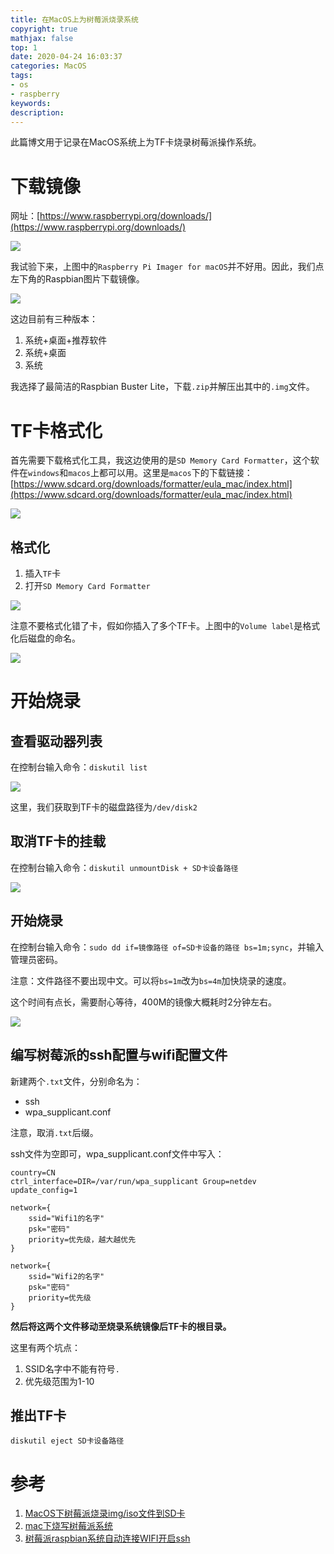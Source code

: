 ```yaml
---
title: 在MacOS上为树莓派烧录系统
copyright: true
mathjax: false
top: 1
date: 2020-04-24 16:03:37
categories: MacOS
tags:
- os
- raspberry
keywords:
description:
---
```


此篇博文用于记录在MacOS系统上为TF卡烧录树莓派操作系统。

<!--more-->

# 下载镜像

网址：[https://www.raspberrypi.org/downloads/](https://www.raspberrypi.org/downloads/)

![](./burn-system2raspberry-in-macos/downloads.png)

我试验下来，上图中的`Raspberry Pi Imager for macOS`并不好用。因此，我们点左下角的Raspbian图片下载镜像。

![](./burn-system2raspberry-in-macos/imgs.png)

这边目前有三种版本：

1. 系统+桌面+推荐软件
2. 系统+桌面
3. 系统

我选择了最简洁的Raspbian Buster Lite，下载`.zip`并解压出其中的`.img`文件。

# TF卡格式化

首先需要下载格式化工具，我这边使用的是`SD Memory Card Formatter`，这个软件在`windows`和`macos`上都可以用。这里是`macos`下的下载链接：[https://www.sdcard.org/downloads/formatter/eula_mac/index.html](https://www.sdcard.org/downloads/formatter/eula_mac/index.html)

![](./burn-system2raspberry-in-macos/formatter.png)

## 格式化

1. 插入`TF`卡
2. 打开`SD Memory Card Formatter`

![](./burn-system2raspberry-in-macos/start.png)

注意不要格式化错了卡，假如你插入了多个TF卡。上图中的`Volume label`是格式化后磁盘的命名。

![](./burn-system2raspberry-in-macos/end.png)

# 开始烧录

## 查看驱动器列表

在控制台输入命令：`diskutil list`

![](./burn-system2raspberry-in-macos/cmd1.png)

这里，我们获取到TF卡的磁盘路径为`/dev/disk2`

## 取消TF卡的挂载

在控制台输入命令：`diskutil unmountDisk + SD卡设备路径`

![](./burn-system2raspberry-in-macos/cmd2.png)

## 开始烧录

在控制台输入命令：`sudo dd if=镜像路径 of=SD卡设备的路径 bs=1m;sync`，并输入管理员密码。

注意：文件路径不要出现中文。可以将`bs=1m`改为`bs=4m`加快烧录的速度。

这个时间有点长，需要耐心等待，400M的镜像大概耗时2分钟左右。

![](./burn-system2raspberry-in-macos/success.png)

## 编写树莓派的ssh配置与wifi配置文件

新建两个`.txt`文件，分别命名为：

- ssh
- wpa_supplicant.conf

注意，取消`.txt`后缀。

ssh文件为空即可，wpa_supplicant.conf文件中写入：

```
country=CN
ctrl_interface=DIR=/var/run/wpa_supplicant Group=netdev
update_config=1

network={
	ssid="Wifi1的名字"
	psk="密码"
	priority=优先级，越大越优先
}

network={
	ssid="Wifi2的名字"
	psk="密码"
	priority=优先级
}
```

**然后将这两个文件移动至烧录系统镜像后TF卡的根目录。**

这里有两个坑点：

1. SSID名字中不能有符号`.`
2. 优先级范围为1-10

## 推出TF卡

`diskutil eject SD卡设备路径`

# 参考

1. [MacOS下树莓派烧录img/iso文件到SD卡](https://www.jianshu.com/p/e95c406badaa)
2. [mac下烧写树莓派系统](https://www.jianshu.com/p/4c5b7c1ad2a3)
3. [树莓派raspbian系统自动连接WIFI开启ssh](http://relyn.cn/share/38)

